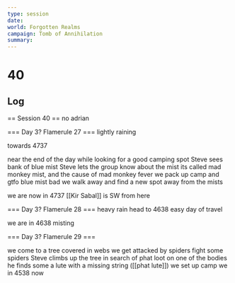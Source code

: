 ```yaml
---
type: session
date:
world: Forgotten Realms
campaign: Tomb of Annihilation
summary:
---
```


# 40

## Log
== Session 40 ==
no adrian


=== Day 3? Flamerule 27 ===
lightly raining 

  towards 4737 

near the end of the day while looking for a good camping spot
Steve sees bank of blue mist 
Steve lets the group know about the mist
its called mad monkey mist, and the cause of mad monkey fever 
we pack up camp and gtfo
blue mist bad
we walk away and find a new spot away from the mists

  we are now in 4737 [[Kir Sabal]] is SW from here

=== Day 3? Flamerule 28 ===
heavy rain
  head to 4638
easy day of travel 

  we are in 4638
misting

=== Day 3? Flamerule 29 ===

we come to a tree covered in webs
we get attacked by spiders 
fight some spiders 
Steve climbs up the tree in search of phat loot 
on one of the bodies he finds some a lute with a missing string ([[phat lute]]) 
we set up camp
we in 4538 now
